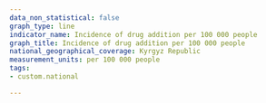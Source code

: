 ```yaml
---
data_non_statistical: false
graph_type: line
indicator_name: Incidence of drug addition per 100 000 people
graph_title: Incidence of drug addition per 100 000 people
national_geographical_coverage: Kyrgyz Republic
measurement_units: per 100 000 people
tags:
- custom.national

---
```

